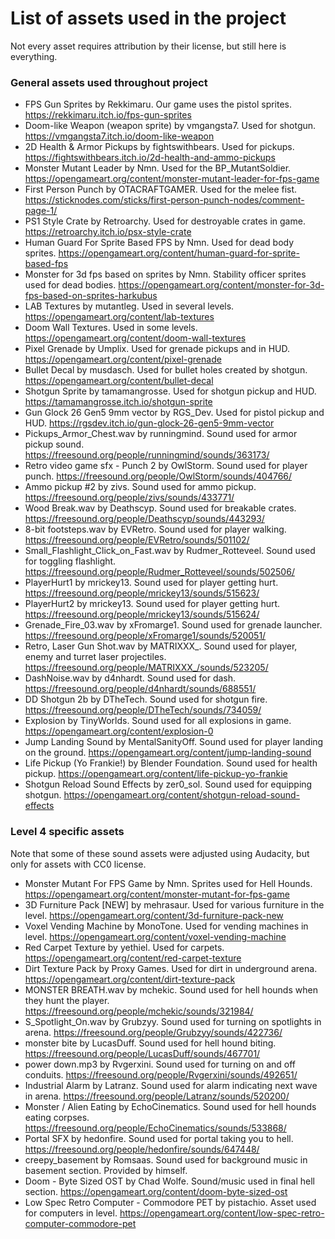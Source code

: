 # List of assets used in the project
Not every asset requires attribution by their license, but still here is everything.
### General assets used throughout project
- FPS Gun Sprites by Rekkimaru. Our game uses the pistol sprites. https://rekkimaru.itch.io/fps-gun-sprites
- Doom-like Weapon (weapon sprite) by vmgangsta7. Used for shotgun. https://vmgangsta7.itch.io/doom-like-weapon
- 2D Health & Armor Pickups by fightswithbears. Used for pickups. https://fightswithbears.itch.io/2d-health-and-ammo-pickups
- Monster Mutant Leader by Nmn. Used for the BP_MutantSoldier. https://opengameart.org/content/monster-mutant-leader-for-fps-game
- First Person Punch by OTACRAFTGAMER. Used for the melee fist. https://sticknodes.com/sticks/first-person-punch-nodes/comment-page-1/
- PS1 Style Crate by Retroarchy. Used for destroyable crates in game. https://retroarchy.itch.io/psx-style-crate
- Human Guard For Sprite Based FPS by Nmn. Used for dead body sprites. https://opengameart.org/content/human-guard-for-sprite-based-fps
- Monster for 3d fps based on sprites by Nmn. Stability officer sprites used for dead bodies. https://opengameart.org/content/monster-for-3d-fps-based-on-sprites-harkubus
- LAB Textures by mutantleg. Used in several levels. https://opengameart.org/content/lab-textures
- Doom Wall Textures. Used in some levels. https://opengameart.org/content/doom-wall-textures
- Pixel Grenade by Umplix. Used for grenade pickups and in HUD. https://opengameart.org/content/pixel-grenade
- Bullet Decal by musdasch. Used for bullet holes created by shotgun. https://opengameart.org/content/bullet-decal
- Shotgun Sprite by tamamangrosse. Used for shotgun pickup and HUD. https://tamamangrosse.itch.io/shotgun-sprite
- Gun Glock 26 Gen5 9mm vector by RGS_Dev. Used for pistol pickup and HUD. https://rgsdev.itch.io/gun-glock-26-gen5-9mm-vector
- Pickups_Armor_Chest.wav by runningmind. Sound used for armor pickup sound. https://freesound.org/people/runningmind/sounds/363173/
- Retro video game sfx - Punch 2 by OwlStorm. Sound used for player punch. https://freesound.org/people/OwlStorm/sounds/404766/
- Ammo pickup #2 by zivs. Sound used for ammo pickup. https://freesound.org/people/zivs/sounds/433771/
- Wood Break.wav by Deathscyp. Sound used for breakable crates. https://freesound.org/people/Deathscyp/sounds/443293/
- 8-bit footsteps.wav by EVRetro. Sound used for player walking. https://freesound.org/people/EVRetro/sounds/501102/
- Small_Flashlight_Click_on_Fast.wav by Rudmer_Rotteveel. Sound used for toggling flashlight. https://freesound.org/people/Rudmer_Rotteveel/sounds/502506/
- PlayerHurt1 by mrickey13. Sound used for player getting hurt. https://freesound.org/people/mrickey13/sounds/515623/
- PlayerHurt2 by mrickey13. Sound used for player getting hurt. https://freesound.org/people/mrickey13/sounds/515624/
- Grenade_Fire_03.wav by xFromarge1. Sound used for grenade launcher. https://freesound.org/people/xFromarge1/sounds/520051/
- Retro, Laser Gun Shot.wav by MATRIXXX_. Sound used for player, enemy and turret laser projectiles. https://freesound.org/people/MATRIXXX_/sounds/523205/
- DashNoise.wav by d4nhardt. Sound used for dash. https://freesound.org/people/d4nhardt/sounds/688551/
- DD Shotgun 2b by DTheTech. Sound used for shotgun fire. https://freesound.org/people/DTheTech/sounds/734059/
- Explosion by TinyWorlds. Sound used for all explosions in game. https://opengameart.org/content/explosion-0
- Jump Landing Sound by MentalSanityOff. Sound used for player landing on the ground. https://opengameart.org/content/jump-landing-sound
- Life Pickup (Yo Frankie!) by Blender Foundation. Sound used for health pickup. https://opengameart.org/content/life-pickup-yo-frankie
- Shotgun Reload Sound Effects by zer0_sol. Sound used for equipping shotgun. https://opengameart.org/content/shotgun-reload-sound-effects

### Level 4 specific assets
Note that some of these sound assets were adjusted using Audacity, but only for assets with CC0 license.
- Monster Mutant For FPS Game by Nmn. Sprites used for Hell Hounds. https://opengameart.org/content/monster-mutant-for-fps-game
- 3D Furniture Pack [NEW] by mehrasaur. Used for various furniture in the level. https://opengameart.org/content/3d-furniture-pack-new
- Voxel Vending Machine by MonoTone. Used for vending machines in level. https://opengameart.org/content/voxel-vending-machine
- Red Carpet Texture by yethiel. Used for carpets. https://opengameart.org/content/red-carpet-texture
- Dirt Texture Pack by Proxy Games. Used for dirt in underground arena. https://opengameart.org/content/dirt-texture-pack
- MONSTER BREATH.wav by mchekic. Sound used for hell hounds when they hunt the player. https://freesound.org/people/mchekic/sounds/321984/
- S_Spotlight_On.wav by Grubzyy. Sound used for turning on spotlights in arena. https://freesound.org/people/Grubzyy/sounds/422736/
- monster bite by LucasDuff. Sound used for hell hound biting. https://freesound.org/people/LucasDuff/sounds/467701/
- power down.mp3 by Rvgerxini. Sound used for turning on and off conduits. https://freesound.org/people/Rvgerxini/sounds/492651/
- Industrial Alarm by Latranz. Sound used for alarm indicating next wave in arena. https://freesound.org/people/Latranz/sounds/520200/
- Monster / Alien Eating by EchoCinematics. Sound used for hell hounds eating corpses. https://freesound.org/people/EchoCinematics/sounds/533868/
- Portal SFX by hedonfire. Sound used for portal taking you to hell. https://freesound.org/people/hedonfire/sounds/647448/
- creepy_basement by Romsaas. Sound used for background music in basement section. Provided by himself.
- Doom - Byte Sized OST by Chad Wolfe. Sound/music used in final hell section. https://opengameart.org/content/doom-byte-sized-ost
- Low Spec Retro Computer - Commodore PET by pistachio. Asset used for computers in level. https://opengameart.org/content/low-spec-retro-computer-commodore-pet